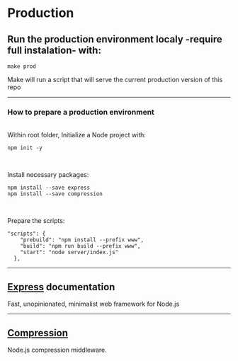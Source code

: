 # **Production**

## **Run the production environment localy -require full instalation- with:**

```
make prod
```

Make will run a script that will serve the current production version of this repo

---

### **How to prepare a production environment**
<br>
Within root folder, Initialize a Node project with:

```
npm init -y
```
<br>

Install necessary packages:
```
npm install --save express
npm install --save compression
```
<br>

Prepare the scripts:

```
"scripts": {
    "prebuild": "npm install --prefix www",
    "build": "npm run build --prefix www",
    "start": "node server/index.js"
  },
```

---

## **[Express](https://expressjs.com/en/5x/api.html) documentation**

Fast, unopinionated, minimalist web framework for Node.js

---
## **[Compression](https://github.com/expressjs/compression)**

Node.js compression middleware.
